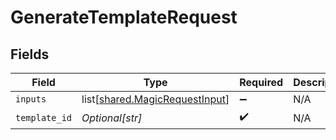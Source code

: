 # GenerateTemplateRequest


## Fields

| Field                                                                          | Type                                                                           | Required                                                                       | Description                                                                    |
| ------------------------------------------------------------------------------ | ------------------------------------------------------------------------------ | ------------------------------------------------------------------------------ | ------------------------------------------------------------------------------ |
| `inputs`                                                                       | list[[shared.MagicRequestInput](undefined/models/shared/magicrequestinput.md)] | :heavy_minus_sign:                                                             | N/A                                                                            |
| `template_id`                                                                  | *Optional[str]*                                                                | :heavy_check_mark:                                                             | N/A                                                                            |